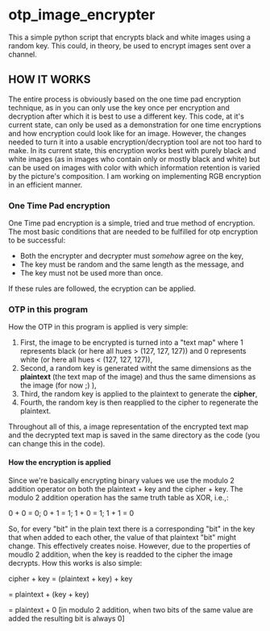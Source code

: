 # otp_image_encrypter
This a simple python script that encrypts black and white images using a random key. This could, in theory, be used to encrypt images sent over a channel.

## HOW IT WORKS
The entire process is obviously based on the one time pad encryption technique, as in you can only use the key once per encryption and decryption after which it is best to use
a different key. This code, at it's current state, can only be used as a demonstration for one time encryptions and how encryption could look like for an image. However, the changes needed to turn it into a usable encryption/decryption tool are not too hard to make.
In its current state, this encryption works best with purely black and white images (as in images who contain only or mostly black and white) but can be used on images with color with which information retention is varied by the picture's composition. I am working on implementing RGB encryption in an efficient manner. 
### One Time Pad encryption
One Time pad encryption is a simple, tried and true method of encryption. The most basic conditions that are needed to be fulfilled for otp encryption to be successful:
* Both the encrypter and decrypter must *somehow* agree on the key,
* The key must be random and the same length as the message, and
* The key must not be used more than once.

If these rules are followed, the ecryption can be applied.
### OTP in this program
How the OTP in this program is applied is very simple:
1. First, the image to be encrypted is turned into a "text map" where 1 represents black (or here all hues > (127, 127, 127)) and 0 represents white (or here all hues < (127, 127, 127)),
1. Second, a random key is generated witht the same dimensions as the **plaintext** (the text map of the image) and thus the same dimensions as the image (for now ;) ),
1. Third, the random key is applied to the plaintext to generate the **cipher**,
1. Fourth, the random key is then reapplied to the cipher to regenerate the plaintext.

Throughout all of this, a image representation of the encrypted text map and the decrypted text map is saved in the same directory as the code (you can change this in the code).

#### How the encryption is applied
Since we're basically encrypting binary values we use the modulo 2 addition operator on both the plaintext + key and the cipher + key. The modulo 2 addition operation has the same
truth table as XOR, i.e.,:

  0 + 0 = 0; 0 + 1 = 1; 1 + 0 = 1; 1 + 1 = 0 
  
So, for every "bit" in the plain text there is a corresponding "bit" in the key that when added to each other, the value of that plaintext "bit" might change. This effectively creates noise. However, due to the properties of moudlo 2 addition, when the key is readded to the cipher the image decrypts. How this works is also simple:
 
 cipher + key = (plaintext + key) + key
               
 = plaintext + (key + key)
 
 = plaintext + 0 [in modulo 2 addition, when two bits of the same value are added the resulting bit is always 0]
               
